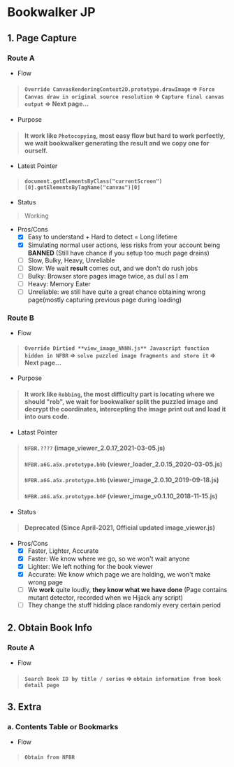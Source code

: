 # Bookwalker JP

## 1. Page Capture

### Route A
- Flow

> #### `Override CanvasRenderingContext2D.prototype.drawImage` => `Force Canvas draw in original source resolution` => `Capture final canvas output` => Next page...

- Purpose

> #### It work like `Photocopying`, most easy flow but hard to work perfectly, we wait bookwalker generating the **result** and we copy one for ourself.

- Latest Pointer

> #### `document.getElementsByClass("currentScreen")[0].getElementsByTagName("canvas")[0]`

- Status
> Working

- Pros/Cons
  - [x] Easy to understand + Hard to detect = Long lifetime
  - [x] Simulating normal user actions, less risks from your account being **BANNED** (Still have chance if you setup too much page drains)
  - [ ] Slow, Bulky, Heavy, Unreliable
  - [ ] Slow: We wait **result** comes out, and we don't do rush jobs
  - [ ] Bulky: Browser store pages image twice, as dull as I am
  - [ ] Heavy: Memory Eater
  - [ ] Unreliable: we still have quite a great chance obtaining wrong page(mostly capturing previous page during loading)

### Route B
- Flow

> #### `Override Dirtied **view_image_NNNN.js** Javascript function hidden in NFBR` => `solve puzzled image fragments and store it` => Next page...

- Purpose

> #### It work like `Robbing`, the most difficulty part is locating where we should "rob", we wait for bookwalker split the puzzled image and decrypt the coordinates, intercepting the image print out and load it into ours code.

- Latast Pointer

> #### `NFBR.????` (image_viewer_2.0.17_2021-03-05.js)
> #### `NFBR.a6G.a5x.prototype.b9b` (viewer_loader_2.0.15_2020-03-05.js)
> #### `NFBR.a6G.a5x.prototype.b9b` (viewer_image_2.0.10_2019-09-18.js)
> #### `NFBR.a6G.a5x.prototype.b0F` (viewer_image_v0.1.10_2018-11-15.js)

- Status

> #### Deprecated (Since April-2021, Official updated image_viewer.js)

- Pros/Cons
  - [x] Faster, Lighter, Accurate
  - [x] Faster: We know where we go, so we won't wait anyone
  - [x] Lighter: We left nothing for the book viewer
  - [x] Accurate: We know which page we are holding, we won't make wrong page
  - [ ] We **work** quite loudly, __they know what we have done__ (Page contains mutant detector, recorded when we Hijack any script)
  - [ ] They change the stuff hidding place randomly every certain period

## 2. Obtain Book Info

### Route A
- Flow

> #### `Search Book ID by title / series` => `obtain information from book detail page`

## 3. Extra

### a. Contents Table or Bookmarks
- Flow

> #### `Obtain from NFBR`

